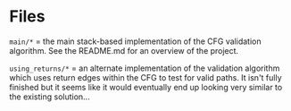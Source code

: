 # Files

`main/*` = the main stack-based implementation of the CFG validation algorithm. See the README.md for an overview of the project.

`using_returns/*` = an alternate implementation of the validation algorithm which uses return edges within the CFG to test for
valid paths. It isn't fully finished but it seems like it would eventually end up looking very similar to the existing solution...
